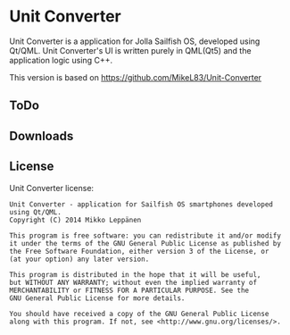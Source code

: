 Unit Converter
========

Unit Converter is a application for Jolla Sailfish OS, developed using Qt/QML.
Unit Converter's UI is written purely in QML(Qt5) and the application logic using C++.

This version is based on https://github.com/MikeL83/Unit-Converter

ToDo
----


Downloads
---------

License
-------

Unit Converter license:

    Unit Converter - application for Sailfish OS smartphones developed using Qt/QML.
    Copyright (C) 2014 Mikko Leppänen

    This program is free software: you can redistribute it and/or modify
    it under the terms of the GNU General Public License as published by
    the Free Software Foundation, either version 3 of the License, or
    (at your option) any later version.

    This program is distributed in the hope that it will be useful,
    but WITHOUT ANY WARRANTY; without even the implied warranty of
    MERCHANTABILITY or FITNESS FOR A PARTICULAR PURPOSE. See the
    GNU General Public License for more details.

    You should have received a copy of the GNU General Public License
    along with this program. If not, see <http://www.gnu.org/licenses/>.

